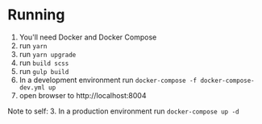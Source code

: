 # Running

1. You'll need Docker and Docker Compose
2. run ```yarn```
3. run ```yarn upgrade```
3. run ```build scss```
4. run ```gulp build``` 
5. In a development environment run
```docker-compose -f docker-compose-dev.yml up```
6. open browser to http://localhost:8004


Note to self: 
3. In a production environment run
```docker-compose up -d```
